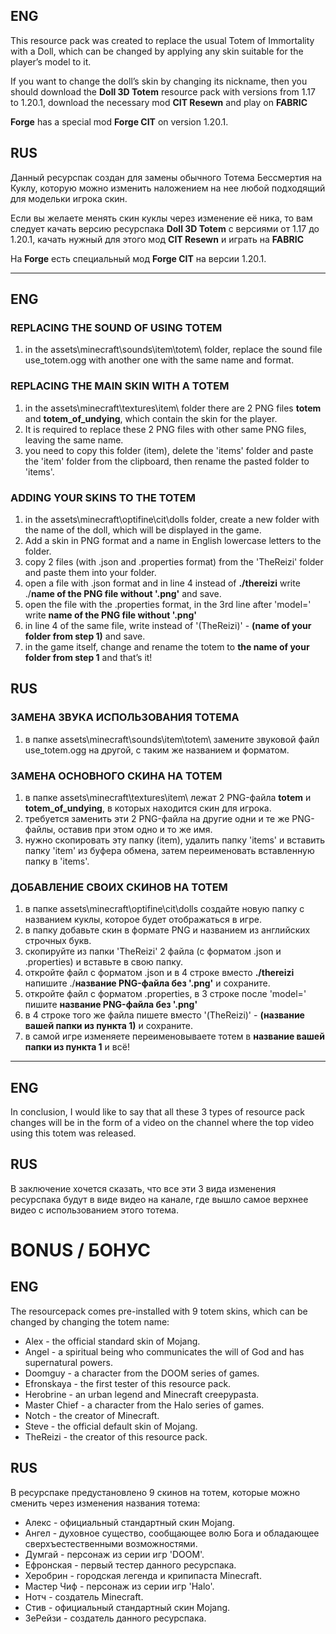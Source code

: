 ## ENG

This resource pack was created to replace the usual Totem of Immortality with a Doll, which can be changed by applying any skin suitable for the player’s model to it.

If you want to change the doll’s skin by changing its nickname, then you should download the **Doll 3D Totem** resource pack with versions from 1.17 to 1.20.1, download the necessary mod **CIT Resewn** and play on **FABRIC**

**Forge** has a special mod **Forge CIT** on version 1.20.1.

## RUS

Данный ресурспак создан для замены обычного Тотема Бессмертия на Куклу, которую можно изменить наложением на нее любой подходящий для модельки игрока скин.

Если вы желаете менять скин куклы через изменение её ника, то вам следует качать версию ресурспака **Doll 3D Totem** с версиями от 1.17 до 1.20.1, качать нужный для этого мод **CIT Resewn** и играть на **FABRIC**

На **Forge** есть специальный мод **Forge CIT** на версии 1.20.1.

-----------------------------------------------------------------------------------------------------------------------------------------------

## ENG

### REPLACING THE SOUND OF USING TOTEM

1. in the assets\minecraft\sounds\item\totem\ folder, replace the sound file use_totem.ogg with another one with the same name and format.

### REPLACING THE MAIN SKIN WITH A TOTEM

1. in the assets\minecraft\textures\item\ folder there are 2 PNG files **totem** and **totem_of_undying**, which contain the skin for the player.
2. It is required to replace these 2 PNG files with other same PNG files, leaving the same name.
3. you need to copy this folder (item), delete the 'items' folder and paste the 'item' folder from the clipboard, then rename the pasted folder to 'items'.

### ADDING YOUR SKINS TO THE TOTEM

1. in the assets\minecraft\optifine\cit\dolls folder, create a new folder with the name of the doll, which will be displayed in the game.
2. Add a skin in PNG format and a name in English lowercase letters to the folder.
3. copy 2 files (with .json and .properties format) from the 'TheReizi' folder and paste them into your folder.
4. open a file with .json format and in line 4 instead of **./thereizi** write ./**name of the PNG file without '.png'** and save.
5. open the file with the .properties format, in the 3rd line after 'model=' write **name of the PNG file without '.png'**
6. in line 4 of the same file, write instead of '(TheReizi)' - **(name of your folder from step 1)** and save.
7. in the game itself, change and rename the totem to **the name of your folder from step 1** and that’s it!

## RUS

### ЗАМЕНА ЗВУКА ИСПОЛЬЗОВАНИЯ ТОТЕМА

1. в папке assets\minecraft\sounds\item\totem\ замените звуковой файл use_totem.ogg на другой, с таким же названием и форматом.

### ЗАМЕНА ОСНОВНОГО СКИНА НА ТОТЕМ

1. в папке assets\minecraft\textures\item\ лежат 2 PNG-файла **totem** и **totem_of_undying**, в которых находится скин для игрока.
2. требуется заменить эти 2 PNG-файла на другие одни и те же PNG-файлы, оставив при этом одно и то же имя.
3. нужно скопировать эту папку (item), удалить папку 'items' и вставить папку 'item' из буфера обмена, затем переименовать вставленную папку в 'items'.

### ДОБАВЛЕНИЕ СВОИХ СКИНОВ НА ТОТЕМ
1. в папке assets\minecraft\optifine\cit\dolls создайте новую папку с названием куклы, которое будет отображаться в игре.
2. в папку добавьте скин в формате PNG и названием из английских строчных букв.
3. скопируйте из папки 'TheReizi' 2 файла (с форматом .json и .properties) и вставьте в свою папку.
4. откройте файл с форматом .json и в 4 строке вместо **./thereizi** напишите ./**название PNG-файла без '.png'** и сохраните.
5. откройте файл с форматом .properties, в 3 строке после 'model=' пишите **название PNG-файла без '.png'**
6. в 4 строке того же файла пишете вместо '(TheReizi)' - **(название вашей папки из пункта 1)** и сохраните.
7. в самой игре изменяете переименовываете тотем в **название вашей папки из пункта 1** и всё!

-----------------------------------------------------------------------------------------------------------------------------------------------

## ENG
In conclusion, I would like to say that all these 3 types of resource pack changes will be in the form of a video on the channel where the top video using this totem was released.

## RUS
В заключение хочется сказать, что все эти 3 вида изменения ресурспака будут в виде видео на канале, где вышло самое верхнее видео с использованием этого тотема.


# BONUS / БОНУС
## ENG
The resourcepack comes pre-installed with 9 totem skins, which can be changed by changing the totem name:
- Alex - the official standard skin of Mojang.
- Angel - a spiritual being who communicates the will of God and has supernatural powers.
- Doomguy - a character from the DOOM series of games.
- Efronskaya - the first tester of this resource pack.
- Herobrine - an urban legend and Minecraft creepypasta.
- Master Chief - a character from the Halo series of games.
- Notch - the creator of Minecraft.
- Steve - the official default skin of Mojang.
- TheReizi - the creator of this resource pack.
## RUS
В ресурспаке предустановлено 9 скинов на тотем, которые можно сменить через изменения названия тотема:
- Алекс - официальный стандартный скин Mojang.
- Ангел -  духовное существо, сообщающее волю Бога и обладающее сверхъестественными возможностями.
- Думгай - персонаж из серии игр 'DOOM'.
- Ефронская - первый тестер данного ресурспака.
- Херобрин - городская легенда и крипипаста Minecraft.
- Мастер Чиф - персонаж из серии игр 'Halo'.
- Нотч - создатель Minecraft.
- Стив - официальный стандартный скин Mojang.
- ЗеРейзи - создатель данного ресурспака.